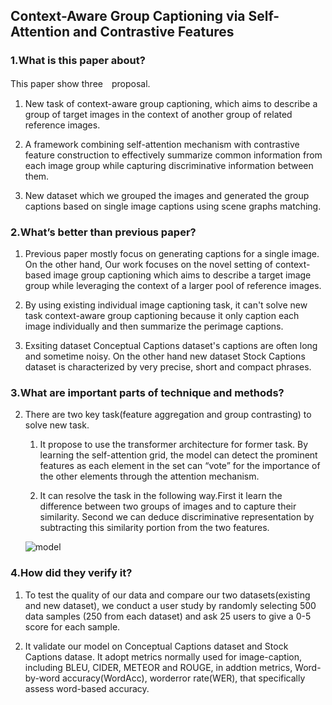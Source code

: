 ## Context-Aware Group Captioning via Self-Attention and Contrastive Features

### 1.What is this paper about?

This paper show three　proposal.

1. New task of context-aware group captioning, which aims to describe a group of target images in the context of another group of related reference images.

2. A framework combining self-attention mechanism with contrastive feature construction to effectively summarize common information from each image group while capturing discriminative information between them.

3. New dataset which we grouped the images and generated the group captions based on single image captions using scene graphs matching.

### 2.What’s better than previous paper?

1. Previous paper mostly focus on generating captions for a single image. On the other hand, Our work focuses on the novel setting of context-based image group captioning which aims to describe a target image group while leveraging the context of a larger pool of reference images.

2. By using existing individual image captioning task, it can't solve new task context-aware group captioning because it only caption each image individually and then summarize the perimage captions.

3. Exsiting dataset Conceptual Captions dataset's captions are often long and sometime noisy. On the other hand new dataset Stock Captions dataset is characterized by very precise, short and compact phrases.

### 3.What are important parts of technique and methods?

2. There are two key task(feature aggregation and group contrasting) to solve new task.
    1. It propose to use the transformer architecture for former task. By learning the self-attention grid, the model can detect the prominent features as each element in the set can “vote” for the importance of the other elements through the attention mechanism. 

    2. It can resolve the task in the following way.First it learn the difference between two groups of images and to capture their similarity. Second we can deduce discriminative representation by subtracting this similarity portion from the two features.

    ![model](../../../img/Context-Aware.jpg) 

### 4.How did they verify it?

1. To test the quality of our data and compare our two datasets(existing and new dataset), we conduct a user study by randomly selecting 500 data samples (250 from each dataset) and ask 25 users to give a 0-5 score for each sample.

2. It validate our model on Conceptual Captions dataset and Stock Captions datase. It adopt metrics normally used for image-caption, including BLEU, CIDER, METEOR and ROUGE, in addtion metrics, Word-by-word accuracy(WordAcc), worderror rate(WER), that specifically assess word-based accuracy.

